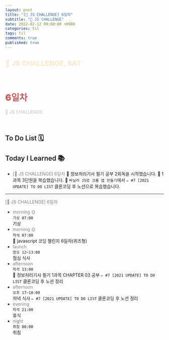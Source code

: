```yaml
---
layout: post
title: "[👑 JS CHALLENGE] 6일차"
subtitle: "👑 JS CHALLENGE"
date: 2022-02-12 09:00:00 +0900
categories: til
tags: til
comments: true
published: true
---
```


## <span style="color:Bisque;font-size: 22px">👑 JS CHALLENGE, SAT</span>

<br />

# **<span style="font-weight:900;color:indianred">6일차</span>**

**<span style="color:lightgray">👑 JS CHALLENGE</span>**

<br />

## <span style="font-weight:600">To Do List</span> 🗓

## <span style="font-weight:600">Today I Learned</span> 📚

- <span style="color:gray">[👑 JS CHALLENGE] 6일차</span>
  💬 정보처리기사 필기 공부 2회독을 시작했습니다.
  💬 1과목 3단원을 복습했습니다. 
  💬 `바닐라 JS로 크롬 앱 만들기`에서 `✏️ #7 [2021 UPDATE] TO DO LIST` 클론코딩 후 노션으로 복습했습니다.

---

<span style="color:gray">[👑 JS CHALLENGE] 6일차</span>

- <span style="color:gray">morning 🌞</span> <br>
  `기상 07:00` <br>
  기상
- <span style="color:gray">morning 🌞</span> <br>
  `착석 07:00` <br>
  👑 javascript 코딩 첼린지 6일차(퀴즈형)
- <span style="color:gray">launch</span> <br>
  `정오 12~13:00`<br>
  점심 식사
- <span style="color:gray">afternoon</span> <br>
  `착석 13:00`<br>
  📖 정보처리기사 필기 1과목 CHAPTER 03 공부
  `✏️ #7 [2021 UPDATE] TO DO LIST` 클론코딩 후 노션 정리
- <span style="color:gray">afternoon</span> <br>
  `오후 17~18:00`<br>
  저녁 식사
  `✏️ #7 [2021 UPDATE] TO DO LIST` 클론코딩 후 노션 정리
- <span style="color:gray">evening</span> <br>
  `착석 21:00`<br>
  휴식
- <span style="color:gray">night</span> <br>
  `취침 00:00`<br>
  취침